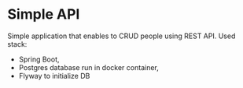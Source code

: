 # Simple API

Simple application that enables to CRUD people using REST API. Used stack:
- Spring Boot,
- Postgres database run in docker container,
- Flyway to initialize DB